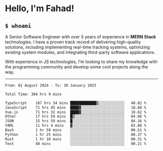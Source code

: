 <h1>Hello, I'm Fahad!</h1>

<h2><code>$ whoami</code></h2>

A Senior Software Engineer with over 5 years of experience in **MERN Stack** technologies. I have a proven track record of delivering high-quality solutions, including implementing real-time tracking systems, optimizing existing system modules, and integrating third-party software applications.

With experience in JS technologies, I'm looking to share my knowledge with the programming community and develop some cool projects along the way.

---

<!--START_SECTION:waka-->

```txt
From: 01 August 2024 - To: 30 January 2025

Total Time: 384 hrs 9 mins

TypeScript    187 hrs 34 mins ████████████▒░░░░░░░░░░░░   48.82 %
JavaScript    71 hrs 45 mins  ████▓░░░░░░░░░░░░░░░░░░░░   18.68 %
Vue.js        71 hrs 32 mins  ████▓░░░░░░░░░░░░░░░░░░░░   18.62 %
Other         17 hrs 59 mins  █▒░░░░░░░░░░░░░░░░░░░░░░░   04.68 %
JSON          15 hrs 59 mins  █░░░░░░░░░░░░░░░░░░░░░░░░   04.16 %
YAML          11 hrs 4 mins   ▓░░░░░░░░░░░░░░░░░░░░░░░░   02.88 %
Bash          1 hr 58 mins    ░░░░░░░░░░░░░░░░░░░░░░░░░   00.51 %
Python        1 hr 25 mins    ░░░░░░░░░░░░░░░░░░░░░░░░░   00.37 %
Rust          1 hr 10 mins    ░░░░░░░░░░░░░░░░░░░░░░░░░   00.31 %
Text          48 mins         ░░░░░░░░░░░░░░░░░░░░░░░░░   00.21 %
```

<!--END_SECTION:waka-->

<!--
**heyFahad/heyFahad** is a ✨ _special_ ✨ repository because its `README.md` (this file) appears on your GitHub profile.

Here are some ideas to get you started:

- 🔭 I’m currently working on ...
- 🌱 I’m currently learning ...
- 👯 I’m looking to collaborate on ...
- 🤔 I’m looking for help with ...
- 💬 Ask me about ...
- 📫 How to reach me: ...
- 😄 Pronouns: ...
- ⚡ Fun fact: ...
-->
